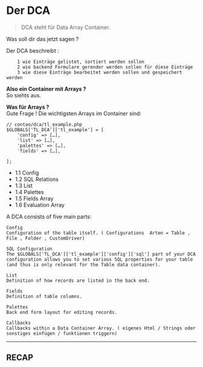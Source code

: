 # Der DCA

> DCA steht für Data Array Container.

Was soll dir das jetzt sagen ?

Der DCA beschreibt :

        1 wie Einträge gelistet, sortiert werden sollen
        2 wie backend Formulare gerender werden sollen für diese Einträge
        3 wie diese Einträge bearbeitet werden sollen und gespeichert werden


 **Also ein Container mit Arrays ?**  
 So siehts aus.

**Was für Arrays  ?** <br>
Gute Frage ! Die wichtigsten Arrays im Container sind:


    // contao/dca/tl_example.php
    $GLOBALS['TL_DCA']['tl_example'] = [
        'config' => […],
        'list' => […],
        'palettes' => […],
        'fields' => […],

    ];


- 1.1 Config
- 1.2 SQL Relations
- 1.3 List
- 1.4 Palettes
- 1.5 Fields Array
- 1.6 Evaluation Array


A DCA consists of five main parts:

    Config
    Configuration of the table itself. ( Configurations  Arten = Table , File , Folder , CustomDriver)

    SQL Configuration
    The $GLOBALS['TL_DCA']['tl_example']['config']['sql'] part of your DCA configuration allows you to set various SQL properties for your table (and thus is only relevant for the Table data container).

    List
    Definition of how records are listed in the back end.

    Fields
    Definition of table columns.

    Palettes
    Back end form layout for editing records.

    Callbacks
    Callbacks within a Data Container Array. ( eigenes Html / Strings oder sonstiges einfügen / funktionen triggern)


---

## RECAP






